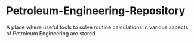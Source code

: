 # Petroleum-Engineering-Repository
A place where useful tools to solve routine calculations in various aspects of Petroleum Engineering are stored.
